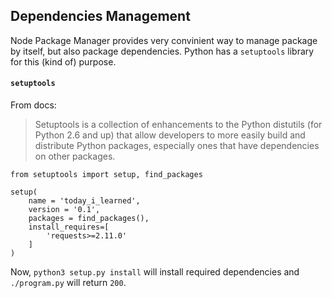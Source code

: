 ## Dependencies Management
Node Package Manager provides very convinient way to manage package by itself, but also package dependencies. Python has a `setuptools` library for this (kind of) purpose.

#### `setuptools`
From docs:

> Setuptools is a collection of enhancements to the Python distutils (for Python 2.6 and up) that allow developers to more easily build and distribute Python packages, especially ones that have dependencies on other packages.

```
from setuptools import setup, find_packages

setup(
    name = 'today_i_learned',
    version = '0.1',
    packages = find_packages(),
    install_requires=[
        'requests>=2.11.0'
    ]
)
```

Now, `python3 setup.py install` will install required dependencies and `./program.py` will return `200`.


